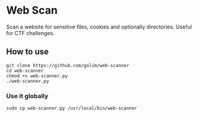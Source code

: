 # Web Scan

Scan a website for sensitive files, cookies and optionally directories. Useful for CTF challenges.

## How to use

    git clone https://github.com/golim/web-scanner
    cd web-scanner
    chmod +x web-scanner.py
    ./web-scanner.py

### Use it globally

    sudo cp web-scanner.py /usr/local/bin/web-scanner
